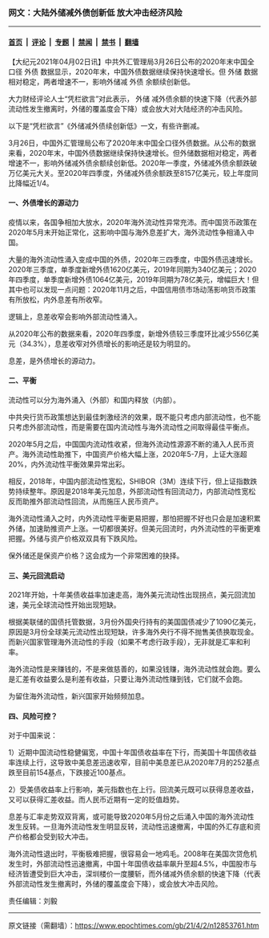 ### 网文：大陆外储减外债创新低 放大冲击经济风险

---

#### [首页](../../../..?n12853761) &nbsp;|&nbsp; [评论](../../../../../epoch-comment?n12853761) &nbsp;|&nbsp; [专题](../../../../../epoch-special?n12853761) &nbsp;|&nbsp; [禁闻](../../../../../epoch-news?n12853761) &nbsp;|&nbsp; [禁书](../../../../../books?n12853761) &nbsp;|&nbsp; [翻墙](https://github.com/gfw-breaker/nogfw/blob/master/README.md?n12853761)


<div class="post_content" id="artbody" itemprop="articleBody">
 <!-- article content begin -->
 <p>
  【大纪元2021年04月02日讯】中共外汇管理局3月26日公布的2020年末中国全口径
  <ok href="https://www.epochtimes.com/gb/tag/%E5%A4%96%E5%80%BA.html">
   外债
  </ok>
  数据显示，2020年末，中国外债数据继续保持快速增长。但
  <ok href="https://www.epochtimes.com/gb/tag/%E5%A4%96%E5%82%A8.html">
   外储
  </ok>
  数据相对稳定，两者增速不一，影响外储减
  <ok href="https://www.epochtimes.com/gb/tag/%E5%A4%96%E5%80%BA.html">
   外债
  </ok>
  余额续创新低。
 </p>
 <p>
  大力财经评论人士“凭栏欲言”对此表示，
  <ok href="https://www.epochtimes.com/gb/tag/%E5%A4%96%E5%82%A8.html">
   外储
  </ok>
  减外债余额的快速下降（代表外部流动性发生撤离时，外储的覆盖度会下降）或会放大对大陆经济的冲击风险。
 </p>
 <p>
  以下是“凭栏欲言”《外储减外债续创新低》一文，有些许删减。
 </p>
 <p>
  3月26日，中国外汇管理局公布了2020年末中国全口径外债数据。从公布的数据来看，2020年末，中国外债数据继续保持快速增长。但外储数据相对稳定，两者增速不一，影响外储减外债余额续创新低。2020年一季度，外储减外债余额跌破万亿美元大关。至2020年四季度，外储减外债余额跌至8157亿美元，较上年度同比降幅近1/4。
 </p>
 <h4>
  一、外债增长的源动力
 </h4>
 <p>
  疫情以来，各国争相加大放水，2020年海外流动性异常充沛。而中国货币政策在2020年5月末开始正常化，这影响中国与海外息差扩大，海外流动性争相涌入中国。
 </p>
 <p>
  大量的海外流动性涌入变成中国的外债，2020年三四季度，中国外债迅速增长。2020年三季度，单季度新增外债1620亿美元，2019年同期为340亿美元；2020年四季度，单季度新增外债1064亿美元，2019年同期为78亿美元，增幅巨大！但其中也可以发现一点问题：2020年11月之后，中国信用债市场动荡影响货币政策有所放松，内外息差有所收窄。
 </p>
 <p>
  逻辑上，息差收窄会影响外部流动性涌入。
 </p>
 <p>
  从2020年公布的数据来看，2020年四季度，新增外债较三季度环比减少556亿美元（34.3%），息差收窄对外债增长的影响还是较为明显的。
 </p>
 <p>
  息差，是外债增长的源动力。
 </p>
 <h4>
  二、平衡
 </h4>
 <p>
  流动性可以分为海外涌入（外部）和国内释放（内部）。
 </p>
 <p>
  中共央行货币政策想达到最佳刺激经济的效果，既不能只考虑内部流动性，也不能只考虑外部流动性，而是需要在国内流动性与海外流动性之间取得最佳平衡点。
 </p>
 <p>
  2020年5月之后，中国国内流动性收紧，但海外流动性源源不断的涌入人民币资产。海外流动性助推下，中国资产价格大幅上涨，2020年5-7月，上证大涨超20%，内外流动性平衡效果异常出彩。
 </p>
 <p>
  相反，2018年，中国内部流动性宽松，SHIBOR（3M）连续下行，但上证指数跌势持续整年。原因是2018年美元加息，外部流动性有回流动力，内部流动性宽松反而助推外部流动性回流，从而施压人民币资产。
 </p>
 <p>
  海外流动性涌入之时，内外流动性平衡更易把握，那怕把握不好也只会是加速积累外储，加速助推资产上涨。一切都很美好。但美元回流时，内外流动性的平衡更难把握。外储与资产价格双双具有下跌风险。
 </p>
 <p>
  保外储还是保资产价格？这会成为一个非常困难的抉择。
 </p>
 <h4>
  三、美元回流启动
 </h4>
 <p>
  2021年开始，十年美债收益率加速走高，海外美元流动性出现拐点，美元回流加速，美元全球流动性开始出现短缺。
 </p>
 <p>
  根据美联储的国债托管数据，3月份外国央行持有的美国国债减少了1090亿美元，原因是3月份全球美元流动性出现短缺，许多海外央行不得不抛售美债换取现金。而新兴国家管理海外流动性的手段（如果不考虑行政手段），无非就是汇率和利率。
 </p>
 <p>
  海外流动性是来赚钱的，不是来做慈善的，如果没钱赚，海外流动性就会跑。要么是汇差有收益要么是利差有收益，只要让海外流动性赚到钱，它们就不会跑。
 </p>
 <p>
  为留住海外流动性，新兴国家开始频频加息。
 </p>
 <h4>
  四、风险可控？
 </h4>
 <p>
  对于中国来说：
 </p>
 <p>
  1）近期中国流动性稳健偏宽，中国十年国债收益率在下行，而美国十年国债收益率连续上行，这导致中美息差迅速收窄，目前中美息差已从2020年7月的252基点跌至目前154基点，下跌接近100基点。
 </p>
 <p>
  2）受美债收益率上行影响，美元指数也在上行。回流美元既可以获得息差收益，又可以获得汇差收益。而人民币近期有一定的贬值趋势。
 </p>
 <p>
  息差与汇率走势双双背离，或可能导致2020年5月份之后涌入中国的海外流动性发生反转。一旦海外流动性发生明显反转，流动性迅速撤离，中国的外汇存底和资产价格都会受到较大冲击。
 </p>
 <p>
  海外流动性退出时，平衡极难把握，很容易会一地鸡毛。2008年在美国次贷危机发生时，外部流动性迅速撤离，中国十年国债收益率飙升至超4.5%，中国股市与经济皆遭受到巨大冲击，深圳楼价一度腰斩，而外储减外债余额的快速下降（代表外部流动性发生撤离时，外储的覆盖度会下降），或会放大冲击风险。
 </p>
 <p>
  责任编辑：刘毅
 </p>
 <!-- article content end -->
 <div id="below_article_ad">
 </div>
</div>


---

原文链接（需翻墙）：https://www.epochtimes.com/gb/21/4/2/n12853761.htm